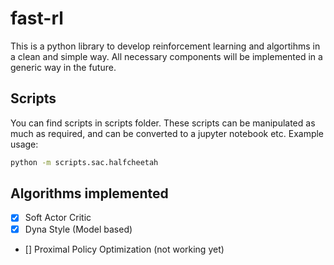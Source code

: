 # fast-rl
This is a python library to develop reinforcement learning and algortihms in a clean and simple way. All necessary components will be implemented in a generic way in the future. 

## Scripts
You can find scripts in scripts folder. These scripts can be manipulated as much as required, and can be converted to a jupyter notebook etc. Example usage: 

```bash
python -m scripts.sac.halfcheetah
```

## Algorithms implemented
- [x] Soft Actor Critic
- [x] Dyna Style (Model based)
- [] Proximal Policy Optimization (not working yet)
